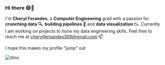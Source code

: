 ### Hi there 😄👋
 I'm <b>Cheryl Ferandes</b>, a <b>Computer Engineering</b> grad with a passion for <b>crunching data 🔍</b>, <b>building pipelines 🔨</b> and <b>data visualization  📉</b>.
 Currently I am working on projects to hone my data engineering skills.
 Feel free to reach me at cherylfernandes309@gmail.com 📫

 I hope this makes my profile "jump" out

![dino](https://github.com/fernandes-cheryl/fernandes-cheryl/assets/100081376/beacd503-6e9c-4ca1-ab1e-65ff154d064a)

